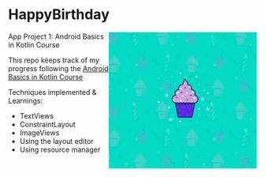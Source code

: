 # HappyBirthday
<img align="right" src="https://github.com/emwalks/HappyBirthday/blob/master/app/src/main/res/drawable/androidparty.png" alt="appPreview" width="300"/>

App Project 1: Android Basics in Kotlin Course

This repo keeps track of my progress following the [Android Basics in Kotlin Course](https://developer.android.com/courses/android-basics-kotlin/course)

Techniques implemented & Learnings:
- TextViews
- ConstraintLayout
- ImageViews
- Using the layout editor
- Using resource manager




